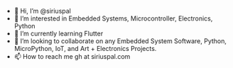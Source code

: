 - 👋 Hi, I’m @siriuspal
- 👀 I’m interested in Embedded Systems, Microcontroller, Electronics, Python
- 🌱 I’m currently learning Flutter
- 💞️ I’m looking to collaborate on any Embedded System Software, Python, MicroPython, IoT, and Art + Electronics Projects.
- 📫 How to reach me gh at siriuspal.com

<!---
siriuspal/siriuspal is a ✨ special ✨ repository because its `README.md` (this file) appears on your GitHub profile.
You can click the Preview link to take a look at your changes.
--->
